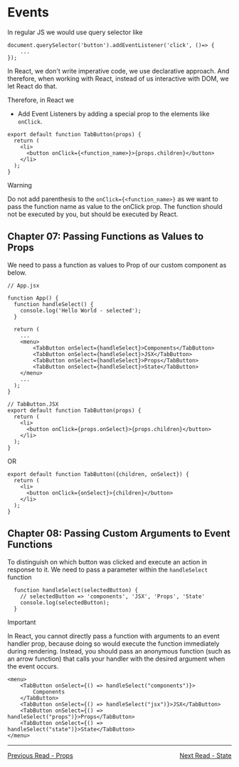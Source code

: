 # Events

In regular JS we would use query selector like 

```
document.querySelector('button').addEventListener('click', ()=> {
    ...
});
```

In React, we don't write imperative code, we use declarative approach.
And therefore, when working with React, instead of us interactive with DOM, we let React do that. 

Therefore, in React we 

- Add Event Listeners by adding a special prop to the elements like `onClick`.

```
export default function TabButton(props) {
  return (
    <li>
      <button onClick={<function_name>}>{props.children}</button>
    </li>
  );
}
```
> [!WARNING]  
> Do not add parenthesis to the `onClick={<function_name>}` as we want to pass the function name as value to the onClick prop. The function should not be executed by you, but should be executed by React.

## Chapter 07: Passing Functions as Values to Props

We need to pass a function as values to Prop of our custom component as below.

```
// App.jsx

function App() {
  function handleSelect() {
    console.log('Hello World - selected');
  }

  return (
    ...
    <menu>
        <TabButton onSelect={handleSelect}>Components</TabButton>
        <TabButton onSelect={handleSelect}>JSX</TabButton>
        <TabButton onSelect={handleSelect}>Props</TabButton>
        <TabButton onSelect={handleSelect}>State</TabButton>
    </menu>
    ...
  );
}

```

```
// TabButton.JSX
export default function TabButton(props) {
  return (
    <li>
      <button onClick={props.onSelect}>{props.children}</button>
    </li>
  );
}
```
OR
```
export default function TabButton({children, onSelect}) {
  return (
    <li>
      <button onClick={onSelect}>{children}</button>
    </li>
  );
}
```
## Chapter 08: Passing Custom Arguments to Event Functions

To distinguish on which button was clicked and execute an action in response to it. We need to pass a parameter within the `handleSelect` function

```
  function handleSelect(selectedButton) {
    // selectedButton => 'components', 'JSX', 'Props', 'State'
    console.log(selectedButton);
  }
```
> [!IMPORTANT] 
> In React, you cannot directly pass a function with arguments to an event handler prop, because doing so would execute the function immediately during rendering. Instead, you should pass an anonymous function (such as an arrow function) that calls your handler with the desired argument when the event occurs.

```
<menu>
    <TabButton onSelect={() => handleSelect("components")}>
        Components
    </TabButton>
    <TabButton onSelect={() => handleSelect("jsx")}>JSX</TabButton>
    <TabButton onSelect={() => handleSelect("props")}>Props</TabButton>
    <TabButton onSelect={() => handleSelect("state")}>State</TabButton>
</menu>
```

<hr>

<div style="display: flex; justify-content: space-between;">
    <a href="./02-props.md">Previous Read - Props</a>
    <a href="./04-state.md">Next Read - State</a>
</div>
